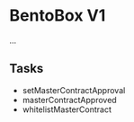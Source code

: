 # BentoBox V1

...

## Tasks

- setMasterContractApproval
- masterContractApproved
- whitelistMasterContract
